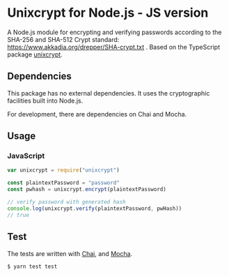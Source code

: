 # Unixcrypt for Node.js - JS version

A Node.js module for encrypting and verifying passwords according to the SHA-256 and SHA-512 Crypt standard:
https://www.akkadia.org/drepper/SHA-crypt.txt . Based on the TypeScript package [unixcrypt](https://github.com/markusberg/unixcrypt).

## Dependencies

This package has no external dependencies. It uses the cryptographic facilities built into Node.js.

For development, there are dependencies on Chai and Mocha.

## Usage

### JavaScript

```javascript
var unixcrypt = require("unixcrypt")

const plaintextPassword = "password"
const pwhash = unixcrypt.encrypt(plaintextPassword)

// verify password with generated hash
console.log(unixcrypt.verify(plaintextPassword, pwHash))
// true
```
## Test

The tests are written with [Chai](http://www.chaijs.com/), and [Mocha](https://mochajs.org/).

```sh
$ yarn test test
```
